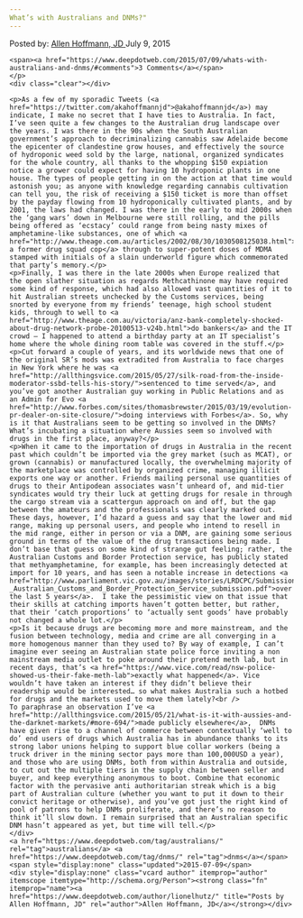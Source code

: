 ```yaml
---
What’s with Australians and DNMs?"
---
```

<article class="post-listing post-10878 post type-post status-publish format-standard has-post-thumbnail hentry  tag-australians tag-dnms">
    <div class="post-inner">
        <span>Posted by: <a href="https://www.deepdotweb.com/author/lionelhutz/" title="">Allen Hoffmann, JD </a></span>
    <span>July 9, 2015</span>
    
    <span><a href="https://www.deepdotweb.com/2015/07/09/whats-with-australians-and-dnms/#comments">3 Comments</a></span>
    </p>
    <div class="clear"></div>
    
    <p>As a few of my sporadic Tweets (<a href="https://twitter.com/akahoffmannjd">@akahoffmannjd</a>) may indicate, I make no secret that I have ties to Australia. In fact, I’ve seen quite a few changes to the Australian drug landscape over the years. I was there in the 90s when the South Australian government’s approach to decriminalizing cannabis saw Adelaide become the epicenter of clandestine grow houses, and effectively the source of hydroponic weed sold by the large, national, organized syndicates for the whole country, all thanks to the whopping $150 expiation notice a grower could expect for having 10 hydroponic plants in one house. The types of people getting in on the action at that time would astonish you; as anyone with knowledge regarding cannabis cultivation can tell you, the risk of receiving a $150 ticket is more than offset by the payday flowing from 10 hydroponically cultivated plants, and by 2001, the laws had changed. I was there in the early to mid 2000s when the ‘gang wars’ down in Melbourne were still rolling, and the pills being offered as ‘ecstacy’ could range from being nasty mixes of amphetamine-like substances, one of which <a href="http://www.theage.com.au/articles/2002/08/30/1030508125038.html">killed a former drug squad cop</a> through to super-potent doses of MDMA stamped with initials of a slain underworld figure which commemorated that party’s memory.</p>
    <p>Finally, I was there in the late 2000s when Europe realized that the open slather situation as regards Methcathinone may have required some kind of response, which had also allowed vast quantities of it to hit Australian streets unchecked by the Customs services, being snorted by everyone from my friends’ teenage, high school student kids, through to well to <a href="http://www.theage.com.au/victoria/anz-bank-completely-shocked-about-drug-network-probe-20100513-v24b.html">do bankers</a> and the IT crowd – I happened to attend a birthday party at an IT specialist’s home where the whole dining room table was covered in the stuff.</p>
    <p>Cut forward a couple of years, and its worldwide news that one of the original SR’s mods was extradited from Australia to face charges in New York where he was <a href="http://allthingsvice.com/2015/05/27/silk-road-from-the-inside-moderator-ssbd-tells-his-story/">sentenced to time served</a>, and you’ve got another Australian guy working in Public Relations and as an Admin for Evo <a href="http://www.forbes.com/sites/thomasbrewster/2015/03/19/evolution-pr-dealer-on-site-closure/">doing interviews with Forbes</a>. So, why is it that Australians seem to be getting so involved in the DNMs? What’s incubating a situation where Aussies seem so involved with drugs in the first place, anyway?</p>
    <p>When it came to the importation of drugs in Australia in the recent past which couldn’t be imported via the grey market (such as MCAT), or grown (cannabis) or manufactured locally, the overwhelming majority of the marketplace was controlled by organized crime, managing illicit exports one way or another. Friends mailing personal use quantities of drugs to their Antipodean associates wasn’t unheard of, and mid-tier syndicates would try their luck at getting drugs for resale in through the cargo stream via a scattergun approach on and off, but the gap between the amateurs and the professionals was clearly marked out. These days, however, I’d hazard a guess and say that the lower and mid range, making up personal users, and people who intend to resell in the mid range, either in person or via a DNM, are gaining some serious ground in terms of the value of the drug transactions being made. I don’t base that guess on some kind of strange gut feeling; rather, the Australian Customs and Border Protection service, has publicly stated that methyamphetamine, for example, has been increasingly detected at import for 10 years, and has seen a notable increase in detections <a href="http://www.parliament.vic.gov.au/images/stories/LRDCPC/Submissions/Submission_66_-_Australian_Customs_and_Border_Protection_Service_submission.pdf">over the last 5 years</a>.  I take the pessimistic view on that issue that their skills at catching imports haven’t gotten better, but rather, that their ‘catch proportions’ to ‘actually sent goods’ have probably not changed a whole lot.</p>
    <p>Is it because drugs are becoming more and more mainstream, and the fusion between technology, media and crime are all converging in a more homogenous manner than they used to? By way of example, I can’t imagine ever seeing an Australian state police force inviting a non mainstream media outlet to poke around their pretend meth lab, but in recent days, that’s <a href="https://www.vice.com/read/nsw-police-showed-us-their-fake-meth-lab">exactly what happened</a>. Vice wouldn’t have taken an interest if they didn’t believe their readership would be interested… so what makes Australia such a hotbed for drugs and the markets used to move them lately?<br />
    To paraphrase an observation I’ve <a href="http://allthingsvice.com/2015/05/21/what-is-it-with-aussies-and-the-darknet-markets/#more-694/">made publicly elsewhere</a>,  DNMs have given rise to a channel of commerce between contextually ‘well to do’ end users of drugs which Australia has in abundance thanks to its strong labor unions helping to support blue collar workers (being a truck driver in the mining sector pays more than 100,000USD a year), and those who are using DNMs, both from within Australia and outside, to cut out the multiple tiers in the supply chain between seller and buyer, and keep everything anonymous to boot. Combine that economic factor with the pervasive anti authoritarian streak which is a big part of Australian culture (whether you want to put it down to their convict heritage or otherwise), and you’ve got just the right kind of pool of patrons to help DNMs proliferate, and there’s no reason to think it’ll slow down. I remain surprised that an Australian specific DNM hasn’t appeared as yet, but time will tell.</p>
    </div>
    <a href="https://www.deepdotweb.com/tag/australians/" rel="tag">australians</a> <a href="https://www.deepdotweb.com/tag/dnms/" rel="tag">dnms</a></span> <span style="display:none" class="updated">2015-07-09</span>
    <div style="display:none" class="vcard author" itemprop="author" itemscope itemtype="http://schema.org/Person"><strong class="fn" itemprop="name"><a href="https://www.deepdotweb.com/author/lionelhutz/" title="Posts by Allen Hoffmann, JD" rel="author">Allen Hoffmann, JD</a></strong></div>
    
